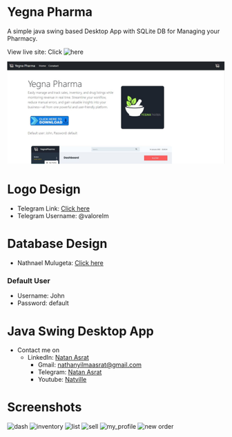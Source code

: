 # Yegna Pharma

A simple java swing based Desktop App with SQLite DB for Managing your Pharmacy.

View live site: Click ![here](https://yegna-pharma.onrender.com/)

![Ss](screenshot.JPG)


# Logo Design
 - Telegram Link: [Click here](https://t.me/valorelm)
 - Telegram Username: @valorelm 

# Database Design
 - Nathnael Mulugeta: [Click here](https://github.com/nathe444/nathe444?tab=readme-ov-file)

### Default User
- Username: John
- Password: default
# Java Swing Desktop App
 - Contact me on
     - LinkedIn: [Natan Asrat](https://linkedin.com/in/natan-asrat)
       - Gmail: nathanyilmaasrat@gmail.com
       - Telegram: [Natan Asrat](https://t.me/fail_your_way_to_success)
       - Youtube: [Natville](https://www.youtube.com/@natvilletutor)

# Screenshots
![dash](screenshots/dashboard_profile.jpg)
![inventory](screenshots/Inventory.jpg)
![list](screenshots/list_of_drugs.png)
![sell](screenshots/Sell.jpg)
![my_profile](screenshots/my_profile.png)
![new order](screenshots/add_new_order.jpg)